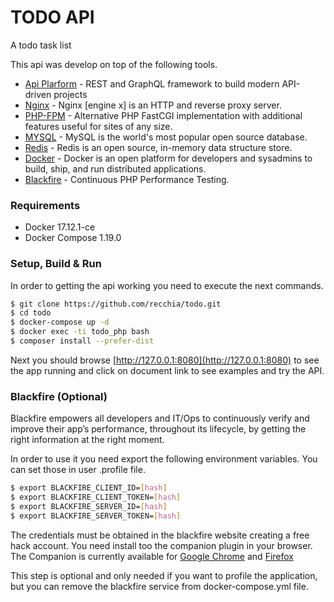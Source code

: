 # TODO API
A todo task list


This api was develop on top of the following tools.

* [Api Plarform](https://api-platform.com) - REST and GraphQL framework to build modern API-driven projects
* [Nginx](https://nginx.org/en/) - Nginx [engine x] is an HTTP and reverse proxy server.
* [PHP-FPM](https://php-fpm.org/) - Alternative PHP FastCGI implementation with additional features useful for sites of any size.
* [MYSQL](https://www.mysql.com/) - MySQL is the world's most popular open source database.
* [Redis](https://redis.io/) - Redis is an open source, in-memory data structure store.
* [Docker](https://www.docker.com/) - Docker is an open platform for developers and sysadmins to build, ship, and run distributed applications.
* [Blackfire](https://blackfire.io/) - Continuous PHP Performance Testing.

### Requirements

  - Docker 17.12.1-ce
  - Docker Compose 1.19.0
  
### Setup, Build & Run

In order to getting the api working you need to execute the next commands.

```sh
$ git clone https://github.com/recchia/todo.git
$ cd todo
$ docker-compose up -d
$ docker exec -ti todo_php bash
$ composer install --prefer-dist
```

Next you should browse [http://127.0.0.1:8080](http://127.0.0.1:8080) to see the app running and click on document link to see examples and try the API.

### Blackfire (Optional)

Blackfire empowers all developers and IT/Ops to continuously verify and improve their app’s
performance, throughout its lifecycle, by getting the right information at the right moment.

In order to use it you need export the following environment variables. You can set those in user .profile file.

```sh
$ export BLACKFIRE_CLIENT_ID=[hash]
$ export BLACKFIRE_CLIENT_TOKEN=[hash]
$ export BLACKFIRE_SERVER_ID=[hash]
$ export BLACKFIRE_SERVER_TOKEN=[hash]
```

The credentials must be obtained in the blackfire website creating a free hack account. 
You need install too the companion plugin in your browser. The Companion is currently 
available for [Google Chrome](https://blackfire.io/docs/integrations/chrome) and [Firefox](https://blackfire.io/docs/integrations/firefox)

This step is optional and only needed if you want to profile the application, but
you can remove the blackfire service from docker-compose.yml file.

 

